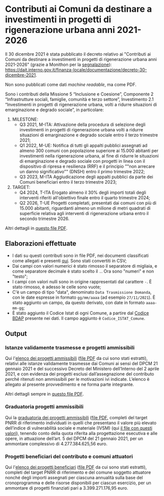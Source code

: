 # Contributi ai Comuni da destinare a investimenti in progetti di rigenerazione urbana anni 2021-2026

Il 30 dicembre 2021 è stata pubblicato il decreto relativo ai "Contributi ai Comuni da destinare a investimenti in progetti di rigenerazione urbana anni 2021-2026" (grazie a Monithon per la [segnalazione](https://twitter.com/Monithon/status/1476886369335136260)):<br>
<https://dait.interno.gov.it/finanza-locale/documentazione/decreto-30-dicembre-2021>.

Non sono pubblicati come dati *machine readable*, ma come PDF.

Sono i contributi della Missione 5 “Inclusione e Coesione”, Componente 2 “Infrastrutture sociali, famiglie, comunità e terzo settore”, Investimento 2.1 “Investimenti in progetti di rigenerazione urbana, volti a ridurre situazioni di emarginazione e degrado sociale”, in particolare:

1. MILESTONE:
    - Q3 2021, M-ITA: Attivazione della procedura di selezione degli investimenti in progetti di rigenerazione urbana volti a ridurre situazioni di emarginazione e degrado sociale entro il terzo trimestre 2021;
    - Q1 2022, M-UE: Notifica di tutti gli appalti pubblici assegnati ad almeno 300 comuni con popolazione superiore ai 15.000 abitanti per investimenti nella rigenerazione urbana, al fine di ridurre le situazioni di emarginazione e degrado sociale con progetti in linea con il dispositivo di ripresa e resilienza (RRF) e il principio ""non arrecare un danno significativo"" (DNSH) entro il primo trimestre 2022;
    - Q3 2023, M-ITA Aggiudicazione degli appalti pubblici da parte dei Comuni beneficiari entro il terzo trimestre 2023;
2. TARGET:
    - Q4 2024, T-ITA Erogato almeno il 30% degli importi totali degli interventi riferiti all'obiettivo finale entro il quarto trimestre 2024;
    - Q2 2026, T-UE Progetti completati, presentati dai comuni con più di 15.000 abitanti, riguardanti almeno un milione di metri quadrati di superficie relativa agli interventi di rigenerazione urbana entro il secondo trimestre 2026.

Altri dettagli in [questo file PDF](risorse/decreto-fl-30-12-2021_1.pdf).

## Elaborazioni effettuate

- I dati su questi contributi sono in file PDF, nei documenti classificati come allegati e presenti [qui](rawdata). Sono stati convertiti in CSV;
- Dai campi con valori numerici è stato rimosso il separatore di migliaia, e come separatore decimale è stato scelto il `.`. Ora sono "numeri" e non "testo";
- I campi con valori nulli sono in origine rappresentati dal carattere `-`. È stato rimosso, è adesso le celle sono vuote;
- C'è un campo di tipo "data", denominato `Data Trasmissione Domanda`, con le date espresse in formato `gg/mm/aaaa` (ad esempio `27/11/2021`). È stato aggiunto un campo, da questo derivato, con date in formato `aaaa-mm-gg`;
- È stato aggiunto il Codice Istat di ogni Comune, a partire dal [Codice BDAP](https://bdap-opendata.mef.gov.it/content/anagrafica-enti-ente) presente nei dati. Il campo aggiunto è `Codice_ISTAT_Comune`.

## Output

### Istanze validamente trasmesse e progetti ammissibili

Qui l'[elenco  dei progetti  ammissibili](output/decreto-fl-30-12-2021-all-1.csv) ([file PDF](rawdata/decreto-fl-30-12-2021-all-1.pdf) da cui sono stati estratti), relativi  alle  istanze validamente trasmesse dai Comuni ai sensi del DPCM 21 gennaio 2021 e del successivo Decreto del Ministero dell’Interno del 2 aprile 2021, e con evidenza dei progetti esclusi dall’assegnazione del contributo perché ritenuti non ammissibili per le motivazioni ivi indicate. L’elenco è allegato al presente provvedimento e ne forma parte integrante.

Altri dettagli sempre in [questo file PDF](risorse/decreto-fl-30-12-2021_1.pdf).

### Graduatoria progetti ammissibili

Qui la [graduatoria dei progetti ammissibili](output/decreto-fl-30-12-2021-all-2.csv) ([file PDF](rawdata/decreto-fl-30-12-2021-all-2.pdf), completi del target PNRR di riferimento individuati in quelli che presentano il valore più elevato dell’indice di vulnerabilità sociale e materiale (IVSM) (qui [il file con questi valori](risorse/Indicatori_Intero_territorio_nazionale.xlsx)), tenendo conto della quota riferita alla progettazione esecutiva e alle opere, in attuazione dell’art. 5 del DPCM del 21 gennaio 2021, per un ammontare complessivo di 4.277.384.625,56 euro.

### Progetti beneficiari del contributo e comuni attuatori

Qui l'[elenco dei progetti beneficiari](output/decreto-fl-30-12-2021-all-3.csv) ([file PDF](rawdata/decreto-fl-30-12-2021-all-3.pdf) da cui sono stati estratti), completi del target PNRR di riferimento e del comune soggetto attuatore nonché degli importi assegnati per ciascuna annualità sulla base del cronoprogramma e delle risorse disponibili per ciascun esercizio, per un ammontare di progetti finanziati pari a 3.399.271.176,95 euro.
